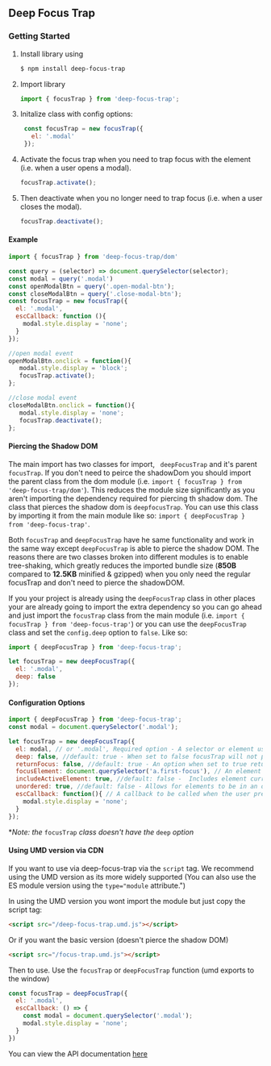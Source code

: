 ## Deep Focus Trap

### Getting Started
1. Install library using
    ``` bash
    $ npm install deep-focus-trap
    ```
2. Import library 

    ``` javascript
    import { focusTrap } from 'deep-focus-trap';
    ```
3. Initalize class with config options:

    ``` javascript
     const focusTrap = new focusTrap({
       el: '.modal'
     });
    ```
4. Activate the focus trap when you need to trap focus with the element (i.e. when a user opens a modal).

    ``` javascript
    focusTrap.activate();
    ``` 
5. Then deactivate when you no longer need to trap focus (i.e. when a user closes the modal).

    ``` javascript
    focusTrap.deactivate();
    ``` 
#### Example
``` javascript
import { focusTrap } from 'deep-focus-trap/dom'

const query = (selector) => document.querySelector(selector);
const modal = query('.modal')
const openModalBtn = query('.open-modal-btn');
const closeModalBtn = query('.close-modal-btn');
const focusTrap = new focusTrap({
  el: '.modal',
  escCallback: function (){
    modal.style.display = 'none';
  }
});

//open modal event
openModalBtn.onclick = function(){
   modal.style.display = 'block';
   focusTrap.activate();
};

//close modal event
closeModalBtn.onclick = function(){
   modal.style.display = 'none';
   focusTrap.deactivate();
};
```

#### Piercing the Shadow DOM

The main import has two classes for import, ` deepFocusTrap` and it's parent `focusTrap`. If you don't need to peirce the shadowDom you should import the parent class from the dom module  (i.e. `import { focusTrap } from 'deep-focus-trap/dom'`). This reduces the module size significantly as you aren't importing the dependency required for piercing th shadow dom. The class that pierces the shadow dom is `deepfocusTrap`. You can use this class by importing it from the main module like so: `import { deepFocusTrap } from 'deep-focus-trap'`. 

Both `focusTrap` and `deepFocusTrap` have he same functionality and work in the same way except `deepFocusTrap` is able to pierce the shadow DOM. The reasons there are two classes broken into different modules is to enable tree-shaking, which greatly reduces the imported bundle size (**850B** compared to **12.5KB** minified & gzipped) when you only need the regular focusTrap and don't need to pierce the shadowDOM.

If you your project is already using the `deepFocusTrap` class in other places your are already going to import the extra dependency so you can go ahead and  just import the `focusTrap` class from the main module (i.e. `import { focusTrap } from 'deep-focus-trap'`) or you can use the `deepFocusTrap` class and set the `config.deep` option to `false`. Like so:

``` javascript
import { deepFocusTrap } from 'deep-focus-trap';

let focusTrap = new deepFocusTrap({
  el: '.modal',
  deep: false
});
```

#### Configuration Options

``` javascript
import { deepFocusTrap } from 'deep-focus-trap';
const modal = document.querySelector('.modal');

let focusTrap = new deepFocusTrap({
  el: modal, // or '.modal', Required option - A selector or element used to trap focus within
  deep: false, //default: true - When set to false focusTrap will not peirce the Shadow DOM.
  returnFocus: false, //default: true - An option when set to true returns focus upon deactivation to the last element that had focus before the trap was activated. 
  focusElement: document.querySelector('a.first-focus'), // An element to focus on as soon as the focus trap is activated.
  includeActiveElement: true, //default: false -  Includes element currently in focus when focusTrap is activated within the focusable elements.
  unordered: true, //default: false - Allows for elements to be in an order in the dom. Then follows the order of appearance in the focusableElements array instead.
  escCallback: function(){ // A callback to be called when the user presses the escape key. Note his automatically calls deactivate() after escCallback
    modal.style.display = 'none';
  }
});

```
**Note: the* `focusTrap` *class doesn't have the* `deep` *option*

#### Using UMD version via CDN
 If you want to use via deep-focus-trap via the `script` tag. We recommend using the UMD version as its more widely supported (You can also use the ES module version using the `type="module` attribute.")

In using the UMD version  you wont import the module but just copy the script tag:
``` html
<script src="/deep-focus-trap.umd.js"></script>
```

Or if you want the basic version (doesn't pierce the shadow DOM) 

``` html
<script src="/focus-trap.umd.js"></script>
```

Then to use. Use the `focusTrap` or `deepFocusTrap` function (umd exports to the window)

``` javascript
const focusTrap = deepFocusTrap({
  el: '.modal',
  escCallback: () => { 
    const modal = document.querySelector('.modal');
    modal.style.display = 'none';
  }
})
```

You can view the API documentation [here](./docs.md)